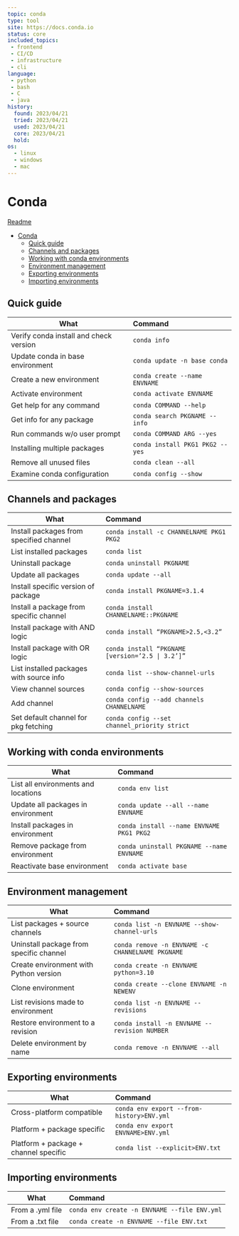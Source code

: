 ```yaml
---
topic: conda
type: tool
site: https://docs.conda.io
status: core
included_topics: 
 - frontend
 - CI/CD
 - infrastructure
 - cli
language:
 - python
 - bash
 - C
 - java
history:
  found: 2023/04/21
  tried: 2023/04/21
  used: 2023/04/21
  core: 2023/04/21
  hold: 
os:
  - linux
  - windows
  - mac
---
```


# Conda
[Readme](../README.md)

- [Conda](#conda)
  - [Quick guide](#quick-guide)
  - [Channels and packages](#channels-and-packages)
  - [Working with conda environments](#working-with-conda-environments)
  - [Environment management](#environment-management)
  - [Exporting environments](#exporting-environments)
  - [Importing environments](#importing-environments)

## Quick guide

| What                                   | Command                             |
| -------------------------------------- | :---------------------------------- |
| Verify conda install and check version | ```conda info```                    |
| Update conda in base environment       | ```conda update -n base conda```    |
| Create a new environment               | ```conda create --name ENVNAME```   |
| Activate environment                   | ```conda activate ENVNAME```        |
| Get help for any command               | ```conda COMMAND --help```          |
| Get info for any package               | ```conda search PKGNAME --info```   |
| Run commands w/o user prompt           | ```conda COMMAND ARG --yes```       |
| Installing multiple packages           | ```conda install PKG1 PKG2 --yes``` |
| Remove all unused files                | ```conda clean --all```             |
| Examine conda configuration            | ```conda config --show```           |

## Channels and packages

| What                                     | Command                                              |
| ---------------------------------------- | :--------------------------------------------------- |
| Install packages from specified channel  | ```conda install -c CHANNELNAME PKG1 PKG2```         |
| List installed packages                  | ```conda list```                                     |
| Uninstall package                        | ```conda uninstall PKGNAME```                        |
| Update all packages                      | ```conda update --all```                             |
| Install specific version of package      | ```conda install PKGNAME=3.1.4```                    |
| Install a package from specific channel  | ```conda install CHANNELNAME::PKGNAME```             |
| Install package with AND logic           | ```conda install “PKGNAME>2.5,<3.2”```               |
| Install package with OR logic            | ```conda install “PKGNAME [version=’2.5 \| 3.2’]”``` |
| List installed packages with source info | ```conda list --show-channel-urls```                 |
| View channel sources                     | ```conda config --show-sources```                    |
| Add channel                              | ```conda config --add channels CHANNELNAME```        |
| Set default channel for pkg fetching     | ```conda config --set channel_priority strict```     |

## Working with conda environments

| What                                | Command                                      |
| ----------------------------------- | :------------------------------------------- |
| List all environments and locations | ```conda env list```                         |
| Update all packages in environment  | ```conda update --all --name ENVNAME```      |
| Install packages in environment     | ```conda install --name ENVNAME PKG1 PKG2``` |
| Remove package from environment     | ```conda uninstall PKGNAME --name ENVNAME``` |
| Reactivate base environment         | ```conda activate base```                    |

## Environment management

| What                                    | Command                                              |
| --------------------------------------- | :--------------------------------------------------- |
| List packages + source channels         | ```conda list -n ENVNAME --show-channel-urls```      |
| Uninstall package from specific channel | ```conda remove -n ENVNAME -c CHANNELNAME PKGNAME``` |
| Create environment with Python version  | ```conda create -n ENVNAME python=3.10```            |
| Clone environment                       | ```conda create --clone ENVNAME -n NEWENV```         |
| List revisions made to environment      | ```conda list -n ENVNAME --revisions```              |
| Restore environment to a revision       | ```conda install -n ENVNAME --revision NUMBER```     |
| Delete environment by name              | ```conda remove -n ENVNAME --all```                  |

## Exporting environments

| What                                  | Command                                       |
| ------------------------------------- | :-------------------------------------------- |
| Cross-platform compatible             | ```conda env export --from-history>ENV.yml``` |
| Platform + package specific           | ```conda env export ENVNAME>ENV.yml```        |
| Platform + package + channel specific | ```conda list --explicit>ENV.txt```           |

## Importing environments

| What             | Command                                          |
| ---------------- | :----------------------------------------------- |
| From a .yml file | ```conda env create -n ENVNAME --file ENV.yml``` |
| From a .txt file | ```conda create -n ENVNAME --file ENV.txt```     |
